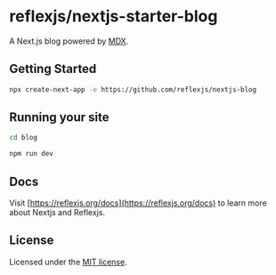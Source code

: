 # reflexjs/nextjs-starter-blog

A Next.js blog powered by [MDX](https://mdxjs.com).

## Getting Started

```sh
npx create-next-app -e https://github.com/reflexjs/nextjs-blog
```

## Running your site

```sh
cd blog

npm run dev
```

## Docs

Visit [https://reflexjs.org/docs](https://reflexjs.org/docs) to learn more about Nextjs and Reflexjs.

## License

Licensed under the [MIT license](https://github.com/reflexjs/reflexjs/blob/master/LICENSE).
